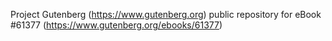Project Gutenberg (https://www.gutenberg.org) public repository for eBook #61377 (https://www.gutenberg.org/ebooks/61377)
